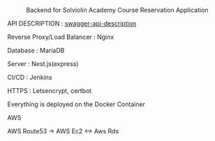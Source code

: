 <p align="center">
  Backend for Solviolin Academy Course Reservation Application
</p>

API DESCRIPTION : <a href = 솔바이올린.com/api-docs>swagger-api-description</a>

<p>Reverse Proxy/Load Balancer : Nginx</p>
<p>Database : MariaDB</p>
<p>Server : Nest.js(express)</p>
<p>CI/CD : Jenkins</p>
<p>HTTPS : Letsencrypt, certbot</p>
<p>Everything is deployed on the Docker Container</p>

<p>AWS</p>
<p>AWS Route53 -> AWS Ec2 <-> Aws Rds</p>





